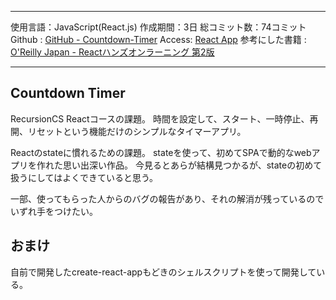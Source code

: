 
---

使用言語：JavaScript(React.js)
作成期間：3日
総コミット数：74コミット
Github : [GitHub - Countdown-Timer](https://github.com/kip2/Countdown-Timer)
Access: [React App](https://kip2.github.io/Countdown-Timer/)
参考にした書籍 : [O'Reilly Japan - Reactハンズオンラーニング 第2版](https://www.oreilly.co.jp//books/9784873119380/)

---

## Countdown Timer

RecursionCS Reactコースの課題。
時間を設定して、スタート、一時停止、再開、リセットという機能だけのシンプルなタイマーアプリ。

Reactのstateに慣れるための課題。
stateを使って、初めてSPAで動的なwebアプリを作れた思い出深い作品。
今見るとあらが結構見つかるが、stateの初めて扱うにしてはよくできていると思う。

一部、使ってもらった人からのバグの報告があり、それの解消が残っているのでいずれ手をつけたい。

## おまけ

自前で開発したcreate-react-appもどきのシェルスクリプトを使って開発している。
